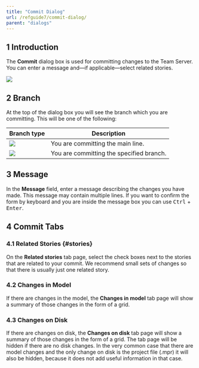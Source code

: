 ```yaml
---
title: "Commit Dialog"
url: /refguide7/commit-dialog/
parent: "dialogs"
---
```


## 1 Introduction

The **Commit** dialog box is used for committing changes to the Team Server. You can enter a message and—if applicable—select related stories.

![ ](/attachments/refguide7/desktop-modeler/dialogs/commit-dialog/commit-dialog-stories.png)

## 2 Branch

At the top of the dialog box you will see the branch which you are committing. This will be one of the following:

| Branch type | Description |
| --- | --- |
| ![](/attachments/refguide7/desktop-modeler/dialogs/commit-dialog/commit-main.png) | You are committing the main line. |
| ![](/attachments/refguide7/desktop-modeler/dialogs/commit-dialog/commit-branch.png) | You are committing the specified branch. |

## 3 Message

In the **Message** field, enter a message describing the changes you have made. This message may contain multiple lines. If you want to confirm the form by keyboard and you are inside the message box you can use <kbd>Ctrl</kbd> + <kbd>Enter</kbd>.

## 4 Commit Tabs

### 4.1 Related Stories {#stories}

On the **Related stories** tab page, select the check boxes next to the stories that are related to your commit. We recommend small sets of changes so that there is usually just one related story.

### 4.2 Changes in Model

If there are changes in the model, the **Changes in model** tab page will show a summary of those changes in the form of a grid.

### 4.3 Changes on Disk

If there are changes on disk, the **Changes on disk** tab page will show a summary of those changes in the form of a grid. The tab page will be hidden if there are no disk changes. In the very common case that there are model changes and the only change on disk is the project file (.mpr) it will also be hidden, because it does not add useful information in that case.
